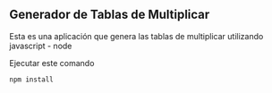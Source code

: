 ## Generador de Tablas de Multiplicar
Esta es una aplicación que genera las tablas de multiplicar utilizando javascript - node

Ejecutar este comando

```
npm install
```